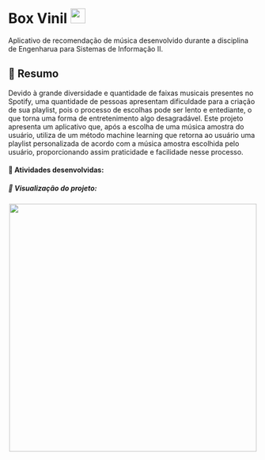 # Box Vinil <img height="30em" src="https://cdn-icons-png.flaticon.com/512/4650/4650796.png">
Aplicativo de recomendação de música desenvolvido durante a disciplina de Engenharua para Sistemas de Informação II.

## 📌 Resumo

Devido à grande diversidade e quantidade de faixas musicais presentes no Spotify, uma quantidade de pessoas apresentam dificuldade para a criação de sua playlist, pois o processo de escolhas pode ser lento e entediante, o que torna uma forma de entretenimento algo desagradável. Este projeto apresenta um aplicativo que, após a escolha de uma música amostra do usuário, utiliza de um método machine learning que retorna ao usuário uma playlist personalizada de acordo com a música amostra escolhida pelo usuário, proporcionando assim praticidade e facilidade nesse processo.

#### 📌 Atividades desenvolvidas:


##### 📌 Visualização do projeto:

<p align="center">
  <img height="500em" src="/project_boxvinil/assets/images/visualizacao.gif">
</p>
